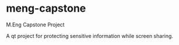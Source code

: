 # meng-capstone
M.Eng Capstone Project

A qt project for protecting sensitive information while screen sharing.
